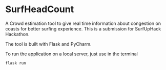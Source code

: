 # SurfHeadCount
A Crowd estimation tool to give real time information about congestion on coasts for better surfing experience. This is a submission for SurfUpHack Hackathon.

The tool is built with Flask and PyCharm.

To run the application on a local server, just use in the terminal

```
flask run 
````